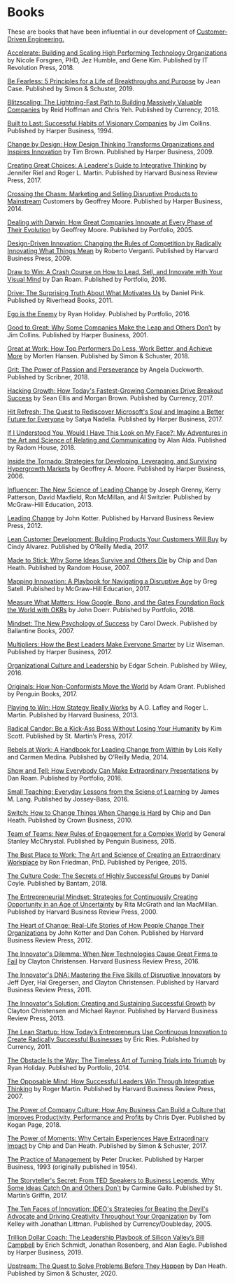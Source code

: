 # Books
These are books that have been influential in our development of [Customer-Driven Engineering.](https://medium.com/@tlowdermilk/customer-driven-engineering-part-1-the-culture-97601b5f65ed)

[Accelerate: Building and Scaling High Performing Technology Organizations](https://smile.amazon.com/Accelerate-Software-Performing-Technology-Organizations/dp/1942788339/) by Nicole Forsgren, PHD, Jez Humble, and Gene Kim. Published by IT Revolution Press, 2018.

[Be Fearless: 5 Principles for a Life of Breakthroughs and Purpose](https://smile.amazon.com/Be-Fearless-Principles-Breakthroughs-Purpose/dp/1501196340/) by Jean Case. Published by Simon & Schuster, 2019.

[Blitzscaling: The Lightning-Fast Path to Building Massively Valuable Companies]() by Reid Hoffman and Chris Yeh. Published by Currency, 2018.

[Built to Last: Successful Habits of Visionary Companies](https://smile.amazon.com/Blitzscaling-Lightning-Fast-Building-Massively-Companies/dp/1524761419/) by Jim Collins. Published by Harper Business, 1994.

[Change by Design: How Design Thinking Transforms Organizations and Inspires Innovation](https://smile.amazon.com/Change-Design-Revised-Updated-Organizations/dp/0062856626/) by Tim Brown. Published by Harper Business, 2009.

[Creating Great Choices: A Leadere's Guide to Integrative Thinking](https://smile.amazon.com/Creating-Great-Choices-Integrative-Thinking/dp/1633692965/) by Jennifer Riel and Roger L. Martin. Published by Harvard Business Review Press, 2017.

[Crossing the Chasm: Marketing and Selling Disruptive Products to Mainstream](https://smile.amazon.com/Crossing-Chasm-3rd-Disruptive-Mainstream/dp/0062292986/) Customers by Geoffrey Moore. Published by Harper Business, 2014.

[Dealing with Darwin: How Great Companies Innovate at Every Phase of Their Evolution](https://smile.amazon.com/Dealing-Darwin-Companies-Innovate-Evolution/dp/159184214X/) by Geoffrey Moore. Published by Portfolio, 2005.

[Design-Driven Innovation: Changing the Rules of Competition by Radically Innovating What Things Mean](https://smile.amazon.com/Design-Driven-Innovation-Competition-Innovating/dp/1422124827/) by Roberto Verganti. Published by Harvard Business Press, 2009.

[Draw to Win: A Crash Course on How to Lead, Sell, and Innovate with Your Visual Mind](https://smile.amazon.com/Draw-Win-Course-Innovate-Visual/dp/0399562990/) by Dan Roam. Published by Portfolio, 2016.

[Drive: The Surprising Truth About What Motivates Us](https://smile.amazon.com/Drive-Surprising-Truth-About-Motivates/dp/1594484805/) by Daniel Pink. Published by Riverhead Books, 2011.

[Ego is the Enemy](https://smile.amazon.com/Ego-Enemy-Ryan-Holiday/dp/1591847818/) by Ryan Holiday. Published by Portfolio, 2016.

[Good to Great: Why Some Companies Make the Leap and Others Don’t](https://smile.amazon.com/Good-Great-Some-Companies-Others/dp/0066620996/) by Jim Collins. Published by Harper Business, 2001.

[Great at Work: How Top Performers Do Less, Work Better, and Achieve More](https://smile.amazon.com/Great-Work-Hidden-Habits-Performers/dp/1476765820/) by Morten Hansen. Published by Simon & Schuster, 2018.

[Grit: The Power of Passion and Perseverance](https://smile.amazon.com/Grit-Passion-Perseverance-Angela-Duckworth/dp/1501111116/) by Angela Duckworth. Published by Scribner, 2018.

[Hacking Growth: How Today's Fastest-Growing Companies Drive Breakout Success](https://smile.amazon.com/Hacking-Growth-Fastest-Growing-Companies-Breakout/dp/045149721X/) by Sean Ellis and Morgan Brown. Published by Currency, 2017.

[Hit Refresh: The Quest to Rediscover Microsoft's Soul and Imagine a Better Future for Everyone](https://smile.amazon.com/Hit-Refresh-Rediscover-Microsofts-Everyone/dp/0062959727/) by Satya Nadella. Published by Harper Business, 2017.

[If I Understood You, Would I Have This Look on My Face?: My Adventures in the Art and Science of Relating and Communicating](https://smile.amazon.com/Understood-Would-Have-This-Look/dp/0812989155/) by Alan Alda. Published by Radom House, 2018.

[Inside the Tornado: Strategies for Developing, Leveraging, and Surviving Hypergrowth Markets](https://smile.amazon.com/Geoffrey-Moore-Inside-Tornado-Hypergrowth/dp/B00N4F59A4/) by Geoffrey A. Moore. Published by Harper Business, 2006.

[Influencer: The New Science of Leading Change](https://smile.amazon.com/Influencer-Science-Leading-Change-Second/dp/0071808868/) by Joseph Grenny, Kerry Patterson, David Maxfield, Ron McMillan, and Al Switzler. Published by McGraw-Hill Education, 2013.

[Leading Change](https://smile.amazon.com/Leading-Change-New-Preface-Author/dp/1422186431/) by John Kotter. Published by Harvard Business Review Press, 2012.

[Lean Customer Development: Building Products Your Customers Will Buy](https://smile.amazon.com/Cindy-Alvarez/dp/1492023744/) by Cindy Alvarez. Published by O’Reilly Media, 2017.

[Made to Stick: Why Some Ideas Survive and Others Die](https://smile.amazon.com/Made-Stick-Ideas-Survive-Others/dp/1400064287/) by Chip and Dan Heath. Published by Random House, 2007.

[Mapping Innovation: A Playbook for Navigating a Disruptive Age](https://smile.amazon.com/Mapping-Innovation-Playbook-Navigating-Disruptive/dp/1259862259/) by Greg Satell. Published by McGraw-Hill Education, 2017.

[Measure What Matters: How Google, Bono, and the Gates Foundation Rock the World with OKRs](https://smile.amazon.com/Measure-What-Matters-Google-Foundation/dp/0525536221/) by John Doerr. Published by Portfolio, 2018.

[Mindset: The New Psychology of Success](https://smile.amazon.com/Mindset-Psychology-Carol-S-Dweck/dp/0345472322/) by Carol Dweck. Published by Ballantine Books, 2007.

[Multipliers: How the Best Leaders Make Everyone Smarter](https://smile.amazon.com/Multipliers-Revised-Updated-Leaders-Everyone/dp/0062663070/) by Liz Wiseman. Published by Harper Business, 2017.

[Organizational Culture and Leadership](https://smile.amazon.com/Organizational-Leadership-Jossey-Bass-Business-Management/dp/1119212049/) by Edgar Schein. Published by Wiley, 2016.

[Originals: How Non-Conformists Move the World](https://smile.amazon.com/Originals-How-Non-Conformists-Move-World/dp/014312885X/) by Adam Grant. Published by Penguin Books, 2017.

[Playing to Win: How Stategy Really Works](https://smile.amazon.com/Playing-Win-Strategy-Really-Works/dp/142218739X/) by A.G. Lafley and Roger L. Martin. Published by Harvard Business, 2013.

[Radical Candor: Be a Kick-Ass Boss Without Losing Your Humanity](https://smile.amazon.com/Radical-Candor-Revised-Kick-Ass-Humanity/dp/1250235375/) by Kim Scott. Published by St. Martin’s Press, 2017.

[Rebels at Work: A Handbook for Leading Change from Within](https://smile.amazon.com/Rebels-Work-Handbook-Leading-Change/dp/1491903953/) by Lois Kelly and Carmen Medina. Published by O’Reilly Media, 2014.

[Show and Tell: How Everybody Can Make Extraordinary Presentations](https://smile.amazon.com/Show-Tell-Everybody-Extraordinary-Presentations/dp/1591848024/) by Dan Roam. Published by Portfolio, 2016.

[Small Teaching: Everyday Lessons from the Sciene of Learning](https://smile.amazon.com/Small-Teaching-Everyday-Lessons-Learning-ebook/dp/B01BWM3WPO/) by James M. Lang. Published by Jossey-Bass, 2016.

[Switch: How to Change Things When Change is Hard](https://smile.amazon.com/Switch-Change-Things-When-Hard/dp/0385528752/) by Chip and Dan Heath. Published by Crown Business, 2010.

[Team of Teams: New Rules of Engagement for a Complex World](https://smile.amazon.com/Team-Teams-Rules-Engagement-Complex/dp/1591847486/) by General Stanley McChrystal. Published by Penguin Business, 2015.

[The Best Place to Work: The Art and Science of Creating an Extraordinary Workplace](https://smile.amazon.com/Best-Place-Work-Extraordinary-Workplace/dp/0399165606/) by Ron Friedman, PhD. Published by Perigee, 2015.

[The Culture Code: The Secrets of Highly Successful Groups](https://smile.amazon.com/Culture-Code-Secrets-Highly-Successful/dp/0804176981/) by Daniel Coyle. Published by Bantam, 2018.

[The Entrepreneurial Mindset: Strategies for Continuously Creating Opportunity in an Age of Uncertainty](https://smile.amazon.com/Entrepreneurial-Mindset-Continuously-Opportunity-Uncertainty/dp/0875848346/) by Rita McGrath and Ian MacMillan. Published by Harvard Business Review Press, 2000.

[The Heart of Change: Real-Life Stories of How People Change Their Organizations](https://smile.amazon.com/Heart-Change-Real-Life-Stories-Organizations/dp/1422187330/) by John Kotter and Dan Cohen. Published by Harvard Business Review Press, 2012.

[The Innovator's Dilemma: When New Technologies Cause Great Firms to Fail](https://smile.amazon.com/Innovators-Dilemma-Technologies-Management-Innovation/dp/1633691780/) by Clayton Christensen. Harvard Business Review Press, 2016.

[The Innovator's DNA: Mastering the Five Skills of Disruptive Innovators](https://smile.amazon.com/Innovators-DNA-Updated-New-Introduction/dp/1633697207/) by Jeff Dyer, Hal Gregersen, and Clayton Christensen. Published by Harvard Business Review Press, 2011.

[The Innovator's Solution: Creating and Sustaining Successful Growth](https://smile.amazon.com/Innovators-Solution-Creating-Sustaining-Successful/dp/1422196577/) by Clayton Christensen and Michael Raynor. Published by Harvard Business Review Press, 2013.

[The Lean Startup: How Today’s Entrepreneurs Use Continuous Innovation to Create Radically Successful Businesses](https://smile.amazon.com/Lean-Startup-Entrepreneurs-Continuous-Innovation/dp/0307887898/) by Eric Ries. Published by Currency, 2011.

[The Obstacle Is the Way: The Timeless Art of Turning Trials into Triumph](https://smile.amazon.com/Obstacle-Way-Timeless-Turning-Triumph/dp/1591846358/) by Ryan Holiday. Published by Portfolio, 2014.

[The Opposable Mind: How Successful Leaders Win Through Integrative Thinking](https://smile.amazon.com/Opposable-Mind-Successful-Integrative-Thinking/dp/1422118924/) by Roger Martin. Published by Harvard Business Review Press, 2007.

[The Power of Company Culture: How Any Business Can Build a Culture that Improves Productivity, Performance and Profits](https://smile.amazon.com/Power-Company-Culture-productivity-performance/dp/0749481951/) by Chris Dyer. Published by Kogan Page, 2018.

[The Power of Moments: Why Certain Experiences Have Extraordinary Impact](https://smile.amazon.com/Power-Moments-Certain-Experiences-Extraordinary/dp/1501147765/) by Chip and Dan Heath. Published by Simon & Schuster, 2017.

[The Practice of Management](https://smile.amazon.com/Practice-Management-Peter-F-Drucker/dp/0060878975/) by Peter Drucker. Published by Harper Business, 1993 (originally published in 1954).

[The Storyteller's Secret: From TED Speakers to Business Legends, Why Some Ideas Catch On and Others Don't](https://smile.amazon.com/Storytellers-Secret-Speakers-Business-Legends/dp/1250072239/) by Carmine Gallo. Published by St. Martin’s Griffin, 2017.

[The Ten Faces of Innovation: IDEO's Strategies for Beating the Devil's Advocate and Driving Creativity Throughout Your Organization](https://smile.amazon.com/Ten-Faces-Innovation-Strategies-Organization/dp/0385512074/) by Tom Kelley with Jonathan Littman. Published by Currency/Doubleday, 2005.

[Trillion Dollar Coach: The Leadership Playbook of Silicon Valley’s Bill Campbell](https://smile.amazon.com/Trillion-Dollar-Coach-Leadership-Playbook/dp/0062839268/) by Erich Schmidt, Jonathan Rosenberg, and Alan Eagle. Published by Harper Business, 2019.

[Upstream: The Quest to Solve Problems Before They Happen](https://smile.amazon.com/Upstream-Quest-Problems-Before-Happen/dp/1982134720/) by Dan Heath. Published by Simon & Schuster, 2020.